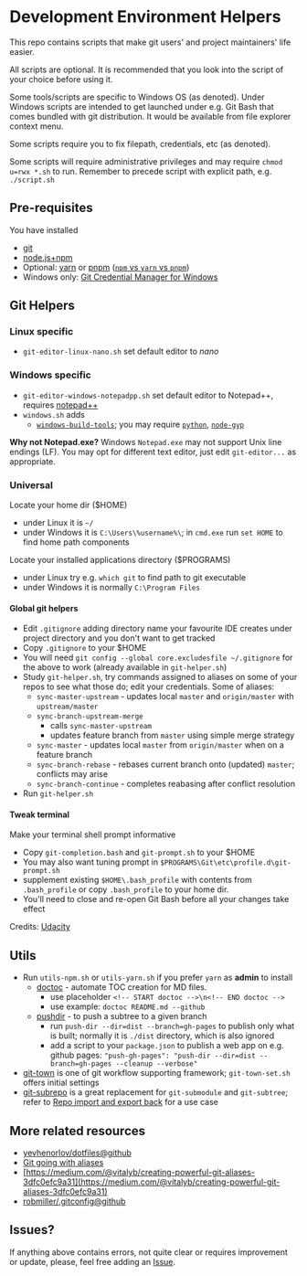 # Development Environment Helpers

This repo contains scripts that make git users'
and project maintainers' life easier.

All scripts are optional. It is recommended that you look
into the script of your choice before using it.

Some tools/scripts are specific to Windows OS (as denoted).
Under Windows scripts are intended to get launched under
e.g. Git Bash that comes bundled with git distribution.
It would be available from file explorer context menu.

Some scripts require you to fix filepath, credentials, etc
(as denoted).

Some scripts will require administrative privileges
and may require `chmod u=rwx *.sh` to run.
Remember to precede script with explicit path, e.g. `./script.sh`

## Pre-requisites

You have installed
 * [git](https://git-scm.com/downloads)
 * [node.js+npm](https://nodejs.org/en/download/)
 * Optional: [yarn](https://yarnpkg.com/en/docs/install) or [pnpm](https://pnpm.js.org/docs/en/installation.html)
   ([`npm` vs `yarn` vs `pnpm`](https://www.alexkras.com/understanding-differences-between-npm-yarn-and-pnpm/))
 * Windows only: [Git Credential Manager for Windows](https://github.com/Microsoft/Git-Credential-Manager-for-Windows/releases)

## Git Helpers

### Linux specific

 * `git-editor-linux-nano.sh` set default editor to _nano_

### Windows specific

 * `git-editor-windows-notepadpp.sh` set default editor to Notepad++,
   requires [notepad++](https://notepad-plus-plus.org/download/)
 * `windows.sh` adds
   - [`windows-build-tools`](https://github.com/felixrieseberg/windows-build-tools);
     you may require
     [`python`](https://www.python.org/download/releases/2.7/),
     [`node-gyp`](https://github.com/nodejs/node-gyp#on-windows)

**Why not Notepad.exe?** Windows `Notepad.exe` may not support Unix line
endings (LF). You may opt for different text editor, just edit
`git-editor...` as appropriate.

### Universal

Locate your home dir ($HOME)
 * under Linux it is `~/`
 * under Windows it is `C:\Users\%username%\`;
   in `cmd.exe` run `set HOME` to find home path components

Locate your installed applications directory ($PROGRAMS)
 * under Linux try e.g. `which git` to find path to git executable
 * under Windows it is normally `C:\Program Files`

#### Global git helpers
 * Edit `.gitignore` adding directory name your favourite IDE
   creates under project directory and you don't want to get tracked
 * Copy `.gitignore` to your $HOME
 * You will need `git config --global core.excludesfile ~/.gitignore`
   for the above to work (already available in `git-helper.sh`)
 * Study `git-helper.sh`, try commands assigned to aliases
   on some of your repos to see what those do; edit your credentials.
   Some of aliases:
   - `sync-master-upstream` - updates local `master` and `origin/master`
     with `upstream/master`
   - `sync-branch-upstream-merge`
     - calls `sync-master-upstream`
     - updates feature branch from `master` using simple merge strategy
   - `sync-master` - updates local `master` from `origin/master`
     when on a feature branch
   - `sync-branch-rebase` - rebases current branch onto (updated)
     `master`; conflicts may arise
   - `sync-branch-continue` - completes reabasing after conflict resolution
 * Run `git-helper.sh`

#### Tweak terminal

Make your terminal shell prompt informative

 * Copy `git-completion.bash` and `git-prompt.sh` to your $HOME
 * You may also want tuning prompt in
   `$PROGRAMS\Git\etc\profile.d\git-prompt.sh`
 * supplement existing `$HOME\.bash_profile` with contents
   from `.bash_profile` or
   copy `.bash_profile` to your home dir.
 * You'll need to close and re-open Git Bash before all your changes take effect

Credits:
[Udacity](https://classroom.udacity.com/courses/ud775/lessons/2980038599/concepts/33417185870923)

## Utils

 * Run `utils-npm.sh` or `utils-yarn.sh` if you prefer `yarn`
   as **admin** to install
   - [doctoc](https://github.com/thlorenz/doctoc) -
     automate TOC creation for MD files.
     - use placeholder `<!-- START doctoc -->\n<!-- END doctoc -->`
     - use example: `doctoc README.md --github`
   - [pushdir](https://www.npmjs.com/package/push-dir) -
     to push a subtree to a given branch
     - run `push-dir --dir=dist --branch=gh-pages` to publish only
       what is built; normally it is `./dist` directory, which
       is also ignored
     - add a script to your `package.json` to publish a web app
       on e.g. github pages:
       `"push-gh-pages": "push-dir --dir=dist --branch=gh-pages --cleanup --verbose"`
 * [git-town](http://www.git-town.com/install.html) is
   one of git workflow supporting framework;
   `git-town-set.sh` offers initial settings
 * [git-subrepo](https://github.com/ingydotnet/git-subrepo) is a great replacement
   for `git-submodule` and `git-subtree`; refer to
   [Repo import and export back](https://gist.github.com/OleksiyRudenko/86d378b56fe690e47a066b8eeb4ac5b2)
   for a use case

## More related resources

 * [yevhenorlov/dotfiles@github](https://github.com/yevhenorlov/dotfiles)
 * [Git going with aliases](https://hackernoon.com/git-going-with-aliases-a9706e23fa9c)
 * [https://medium.com/@vitalyb/creating-powerful-git-aliases-3dfc0efc9a31](https://medium.com/@vitalyb/creating-powerful-git-aliases-3dfc0efc9a31)
 * [robmiller/.gitconfig@github](https://gist.github.com/robmiller/6018582)

## Issues?

 If anything above contains errors, not quite clear or requires
 improvement or update, please, feel free adding an
 [Issue](https://github.com/OleksiyRudenko/dev-env/issues).
